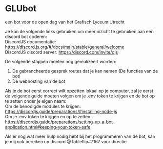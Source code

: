# GLUbot
een bot voor de open dag van het Grafisch Lyceum Utrecht <br>

Je kan de volgende links gebruiken om meer inzicht te gebruiken aan een discord bot coderen: <br>
DiscordJS documentatie: https://discord.js.org/#/docs/main/stable/general/welcome <br>
DiscordJS discord server: https://discord.com/invite/djs <br>

De volgende stappen moeten nog gerealizeert worden: <br>
1. De gebrancheerde gesprek routes dat je kan nemen (De functies van de bot) <br>
2. De webhosting van de bot

Als je de bot eerst correct wilt opzetten lokaal op je computer, zal je eerst de volgende guide moeten volgen om je .env token te krijgen en de bot op te zetten onder je eigen naam: <br>
Om de benodigde modules te krijgen: https://discordjs.guide/preparations/#installing-node-js <br> 
Om je .env token te krijgen en op te zetten: https://discordjs.guide/preparations/setting-up-a-bot-application.html#keeping-your-token-safe <br>


Als er nog wat meer hulp nodig hebt bij het programmeren van de bot, kan je mij ook bereiken op discord @Tableflip#7167 voor directie
